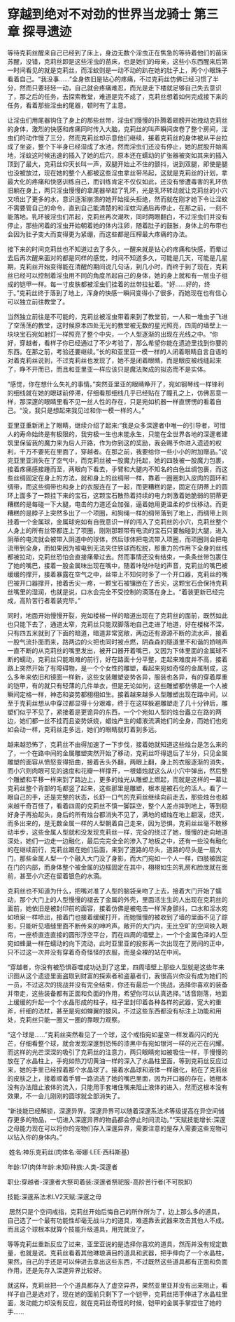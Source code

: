 # 穿越到绝对不对劲的世界当龙骑士 第三章 探寻遗迹

等待克莉丝醒来自己已经到了床上，身边无数个淫虫正在焦急的等待着他们的苗床苏醒，没错，克莉丝即是这些淫虫的苗床，也是她们的母亲，这些小东西醒来后第一时间看见的就是克莉丝，而淫蚊则是一动不动的趴在她的肚子上，两个小眼珠子看着自己。“我没事……”全身依旧是钻心的疼痛，不过克莉丝仿佛已经习惯了半分，然而只要轻轻一动，自己就会疼痛难忍，而光是走下楼就足够自己失去意识了，那之后的任务，去探索教堂，难道是完不成了，克莉丝想着如何完成接下来的任务，看着那些淫虫的尾器，顿时有了主意。

让淫虫们用尾器钩住了身上的那些丝带，淫虫们慢慢的扑腾着翅膀开始拽动克莉丝的身体，激烈的快感和疼痛同时传入大脑，克莉丝的叫声瞬间席卷了整个房间，淫虫们的动作慢了三分，然而克莉丝却示意他们继续，接着克莉丝的身体被从平台拉成了坐姿，整个下半身已经湿成了水池，然而淫虫们还没有停止，她的屁股开始离地，淫蚊这时候迅速的插入了她的后穴，原本还在蠕动的扩张器被突如其来的插入顶到了最大，克莉丝仰天长叫一声，双腿开始止不住的颤抖，说到双腿，即使是腿也没被放过，现在她的整个人都被这些淫虫拿丝带吊起，这就是克莉丝的计划，拿最大化的疼痛和快感训练自己，而训练肯定不仅仅如此，还没有惨遭毒害的乳环依旧躺在身上，两只淫虫慢慢的拿尾器举起了乳环，光是乳环转动就让克莉丝的小穴又喷出了更多的水，意识逐渐崩溃的她开始摇头拒绝，然而就在刚才她下令让淫蚊不需要管自己的命令，直到自己能清楚的和淫蚊沟通后再停止，在那之前，一刻不能落地。乳环被淫虫们吊起，克莉丝再次潮吹，同时两眼翻白，不过淫虫们并没有停止，那些闲着的淫虫开始朝着她的体内注卵，随着肚子的鼓胀，身体上的布带也会因为肚子变大而变得更为紧绷，而这些都是压榨最大疼痛的办法。

接下来的时间克莉丝也不知道过去了多久，一醒来就是钻心的疼痛和快感，而晕过去后再次醒来面对的都是同样的感觉，时间不知道多久，可能是几天，可能是几星期，克莉丝开始变得能在清醒的期间说几句话，到几小时，而终于到了现在，克莉丝已经可以控制着淫虫用不同的角度吊起自己的身体，她的身上就和有一层虫子组成的铠甲一样。每一寸皮肤都被淫虫们挂着的丝带拉扯着。“好……好的，终于。”克莉丝终于落到了地上，浑身的快感一瞬间变得小了很多，而她现在也有信心可以独立前往教堂了。

当然独立前往是不可能的，克莉丝被淫虫带着来到了教堂前，一人和一堆虫子飞进了空荡荡的教堂，这时候原本四处无光的教堂被无数的星光照亮，四周的墙壁上一块块宝石宛如射灯一样照亮了整个中央，一个人型逐渐的出现在光线之中。“你好，穿越者，看样子你已经通过了不少考验了，那么希望你能在遗迹里找到你要的东西。在那之前，考验还要继续。”长的和亚里亚一模一样的人闭着眼睛自言自语的对着克莉丝说到，不过克莉丝也发现了，她不是闭着眼睛，而是眼皮被线缝起来了，睁不开而已，而且和亚里亚一样应该只是魔法聚成的拟态而不是实体。

“感觉，你在想什么失礼的事情。”突然亚里亚的眼睛睁开了，宛如钢琴线一样锋利的细线就在她的眼球前停滞，仔细看那细线几乎已经贴在了瞳孔之上，仿佛恶意一样，那深邃的眼睛里看不见一丝人性的存在，只是宛如机器一样直愣愣的看着自己。“没，我只是想起来我见过和你一模一样的人。”

亚里亚重新闭上了眼睛，继续介绍了起来:“我是众多深邃者中唯一的引导者，可惜人的寿命始终是有极限的，我穷极一生也未能永生，只能在全世界各地的深邃者建筑里保留我的魔力来为后人开路，作为你到这的奖励，我会赐予你进入遗迹的权利，千万不要死在里面了，穿越者。在那之前，我要给你一些小小的附加赠品。”说完亚里亚消失在了空气中，而克莉丝被一股魔力托起，她的四肢被一股魔力包裹，接着疼痛感接踵而至，两眼向下看去，手臂和大腿内不知名的白色丝绸包裹，而这些丝绸固定在身上的方法，就和身上的丝绸带一样，靠着一圈圈刺入皮肉的圆环和绸带，而这些绸带也和身上的衣服连在了一起，而更糟糕的是，固定在阴蒂上的圆环上面多了一颗挂下来的宝石，这颗宝石散热着持续的电力刺激着她脆弱的阴蒂更糟糕的是每碰一下大腿，电击的力道还会加强，逼着她用更温柔的步伐移动。而更糟糕的是脖子上突然多出了一个项圈，和狗绳一样的绸带落到了地上，而绸带上则挂着一个金属球，金属球宛如有自我意识一样的闯入了克莉丝的小穴，克莉丝整个人身上的所有丝带都连上了项圈，刚刚那颗带有电流的宝石只要触碰到大腿，进入阴蒂的电流就会被带入阴道中的球体，然后球体把电流带入项圈，而项圈则会把电流带到全身，而如果因为被电到无法夹住铁球而松脱，那重力的作用下全身的丝线都被拉动，克莉丝恐怕会直接痛晕过去。然而事情还没有结束，一条条丝带包裹住了她的嘴巴，接着一股金属味出现在嘴中，随着咔哒咔哒的声音，克莉丝的嘴巴被缓缓的撑开，接着暴露在空气之中，丝带上不知何时多了一个开口器，克莉丝的嘴巴被开口器撑开，接着舌尖一疼，一颗宝石被镶嵌在了舌尖，这颗宝石会保持克莉丝嘴里的湿润，也就是说，口水会完全不受控制的滴落在身上。“着装更新已经完成，高阶苦行者着装完毕。”

同时，地面开始慢慢开裂，宛如楼梯一样的暗道出现在了克莉丝的面前，既然如此也只能下去了，通道太窄，克莉丝只能双脚落地自己走进了地道，好在楼梯不深，只有四五米就到了下面的暗道，暗道非常宽敞，两边还有源源不断的流水声，接着一股气流扑面而来，路两边的火把也同时被点燃，阴森森的隧道里不和谐的娇喘声一直不断的从克莉丝的嘴里发出，被开口器开着嘴巴，又因为下体里面的金属球不断的蠕动，克莉丝只能艰难的前行，好在路面十分平整，走起来难度并不高，接着路上突然开始了有障碍物，是一个个女性的雕塑，看起来宛如奇怪的金属制成，这么多年来依旧和镜面一样新，这些女装雕塑姿势各异，服装也各异，有的穿着厚重的铠甲，有的就只有轻薄的几件单衣，但是无论如何，这些雕塑都仿佛是一个人被瞬间定格一样，神态和姿势都栩栩如生。接着越来越多人型雕塑出现在路中间，以至于克莉丝想从中穿过都显得十分艰难，终于在这样躲避雕塑走了几十分钟后，雕塑们似乎不见了，紧接着是更诡异的东西，一个个宛如人型的烛台矗立在路的两边，她们都一丝不挂而且姿势妖娆，蜡烛产生的蜡液流满她们的全身，而她们也宛如会动一样，克莉丝走多远，她们的眼睛就盯着到多远。

越来越恐怖了，克莉丝不由得加速了一下步伐，接着她就知道这些烛台是怎么来的了，一个在路中间的金属雕塑突然开始了移动，克莉丝吓得退后了半分，只见金属雕塑的面容从愤怒变得扭曲，接着舌头外翻，两眼上翻，身上的衣服逐渐的消失，而小穴则肉眼可见的速度和花瓣一样撑开，一根蜡烛就这么从小穴中弹出，然后整个雕塑和平移一样来到了路边上，更多的烛光从雕塑上燃起，而就是这样的一幕让克莉丝整个背部的毛都竖了起来，这些那里是雕塑，根本是被石化的活人。看了一眼自己的手，还是完整的状态，长舒一口气的克莉丝继续向前走去，那些烛台也越来越千奇百怪了，看着四周的克莉丝不慎一脚踩空，整个人差点摔到地上，等到稳好身子再抬起头，身后的所有烛台都消失不见了，满地的蜡烛在地上翻滚，熄灭，而多出来的，是无数金属一样的人型朝着自己走来，因为恐惧，克莉丝丝毫不敢移动半步，这些金属人型就和没发现克莉丝一样，完全的绕过了她，慢慢的走向地道深处，她们一边走一边融化，最后完完全全的渗入了地板之中，还有一些没有融化的在继续前行，克莉丝跟在她们后面，来到了道路的尽头，道路的尽头是一扇大门，那些金属人型一个个融入大门没了身影，而大门宛如一个人一样，四肢被固定在门的内部，而身体整个被金属的边框固定在其中，栩栩如生的乳房和脸庞就在面前，甚至小穴还在留着银色的水滴。

克莉丝也不知道为什么，把嘴对准了人型的脑袋亲吻了上去，接着大门开始了蠕动，那个大门上的人型慢慢的褪去了金属的外壳，里面活生生的人出现在克莉丝的面前，她依旧是被封印前的面容，接着仿佛是被电击一样浑身颤抖，口水和淫水宛如喷泉一样喷出，接着门也接着缓缓打开，而她慢慢的被收到了墙的里面不见了踪影，只能听见墙缝里面不断传来的呻吟声。敞开的大门内，无比空旷的空间映入眼帘，一座桥直连直接的圆形浮空平台，而在四周的墙壁上，一个个金属色泽的人型宛如蜂巢一样在蠕动的向下流动，此时亚里亚的投影再一次出现在了房间的正中，只不过这一次并没有穿着奇奇怪怪的衣服，而是全裸的站在中间。

“穿越者，你没有被恐惧吞噬成功达到了这里，四周墙壁上那些人型就是这些年来识图从这个遗迹里面盗取到财富的探索者和盗墓者们，我很高兴你没有成为她们的一员，不过这次的挑战并没有完全结束，你还有最后一个挑战，选择你喜欢的装备并带走，这些装备都有正面和负面的作用，希望你可以认真选择。”话音刚落，地面上缓缓的升起一个个水晶形成的柱子，柱子里封印着各种各样的武器，宽大的重斧，纤细的法杖，甚至是宛如蝉翼的披风，不过这些东西都没有标注上功能和用处，克莉丝只能一圈又一圈的靠眼力观察。

“这个球是……”克莉丝突然看见了一个球，这个戒指宛如星空一样发着闪闪的光芒，仔细看整个球，就会发现深邃到恐怖的漆黑中有宛如银河一样的光芒在闪耀。而这样的光芒深深的吸引了克莉丝的注意力，两只眼睛宛如被吸住一样，手慢慢的放在了水晶柱上，手宛如热刀切黄油一样的深入了水晶柱里面，等到克莉丝反应过来，她的手里已经捏着那个水晶球了。接着水晶球和液体一样融化，粘在了克莉丝的皮肤之上，接着顺着手臂一路流进了她的嘴巴里面，因为开口器的存在，她根本没有办法阻止液体的流入，只能用手套堵住嘴来阻止液体的进入，然而这根本没有效果，不一会儿刚刚的圆球就全部消失了。 

“新技能已经解锁，深邃异界。深邃异界可以随着深邃系法术等级提高在异空间储存更多的物品，一切进入深邃异界的物品都会停止时间流动。”“天赋技能增长:深邃之母能力现在可以将你的宠物们存入深邃异界，需要注意的是存入需要这些宠物可以钻入你的身体内。”

 姓名:神乐克莉丝(肉体名:蒂娜·LEE·西科斯基)

年龄:17(肉体年龄:未知)种族:人类-深邃者

职业:穿越者-深邃者大祭司着装:深邃者祭祀服-高阶苦行者(不可脱卸)

技能:深邃系法术LV2天赋:深邃之母

 居然只是个空间戒指，克莉丝开始后悔自己的所作所为了，边上那么多的道具，自己选了一个最有功能性却毫无战斗力的道具，难道靠丢武器来攻击其他人不成。而且这个球根本就算个技能升级道具，用完就没了。

等等克莉丝重新反应了过来，亚里亚说的是选择你喜欢的道具，然而并没有规定数量，也就是说。克莉丝看着其他琳琅满目的道具和武器，把手伸向了一个水晶柱，果然，自己的手还是可以伸进去拿出这些东西，不过既然这些道具都有正面和负面作用，还是先存入深邃异界比较好。

就这样，克莉丝把一个个道具都存入了虚空异界，果然亚里亚并没有出来阻止，看样子自己是选对了，现在她的面前只剩下了一个铠甲，克莉丝把手伸进了水晶柱里面，发动能力却没有反应，就在克莉丝奇怪的时候，铠甲的金属手掌捏住了她的手……